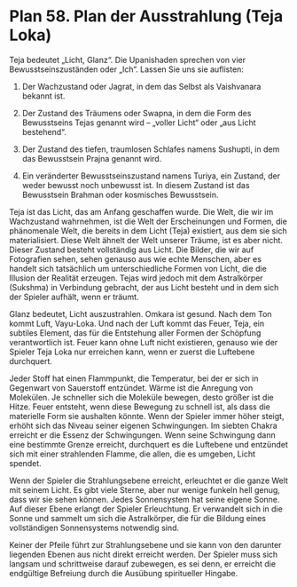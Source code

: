 # Plan 58. Plan der Ausstrahlung (Teja Loka)

Teja bedeutet „Licht, Glanz“. Die Upanishaden sprechen von vier Bewusstseinszuständen oder „Ich“. Lassen Sie uns sie auflisten:

1. Der Wachzustand oder Jagrat, in dem das Selbst als Vaishvanara bekannt ist.

2. Der Zustand des Träumens oder Swapna, in dem die Form des Bewusstseins Tejas genannt wird – „voller Licht“ oder „aus Licht bestehend“.

3. Der Zustand des tiefen, traumlosen Schlafes namens Sushupti, in dem das Bewusstsein Prajna genannt wird.

4. Ein veränderter Bewusstseinszustand namens Turiya, ein Zustand, der weder bewusst noch unbewusst ist. In diesem Zustand ist das Bewusstsein Brahman oder kosmisches Bewusstsein.

Teja ist das Licht, das am Anfang geschaffen wurde. Die Welt, die wir im Wachzustand wahrnehmen, ist die Welt der Erscheinungen und Formen, die phänomenale Welt, die bereits in dem Licht (Teja) existiert, aus dem sie sich materialisiert. Diese Welt ähnelt der Welt unserer Träume, ist es aber nicht. Dieser Zustand besteht vollständig aus Licht. Die Bilder, die wir auf Fotografien sehen, sehen genauso aus wie echte Menschen, aber es handelt sich tatsächlich um unterschiedliche Formen von Licht, die die Illusion der Realität erzeugen. Tejas wird jedoch mit dem Astralkörper (Sukshma) in Verbindung gebracht, der aus Licht besteht und in dem sich der Spieler aufhält, wenn er träumt.

Glanz bedeutet, Licht auszustrahlen. Omkara ist gesund. Nach dem Ton kommt Luft, Vayu-Loka. Und nach der Luft kommt das Feuer, Teja, ein subtiles Element, das für die Entstehung aller Formen der Schöpfung verantwortlich ist. Feuer kann ohne Luft nicht existieren, genauso wie der Spieler Teja Loka nur erreichen kann, wenn er zuerst die Luftebene durchquert.

Jeder Stoff hat einen Flammpunkt, die Temperatur, bei der er sich in Gegenwart von Sauerstoff entzündet. Wärme ist die Anregung von Molekülen. Je schneller sich die Moleküle bewegen, desto größer ist die Hitze. Feuer entsteht, wenn diese Bewegung zu schnell ist, als dass die materielle Form sie aushalten könnte. Wenn der Spieler immer höher steigt, erhöht sich das Niveau seiner eigenen Schwingungen. Im siebten Chakra erreicht er die Essenz der Schwingungen. Wenn seine Schwingung dann eine bestimmte Grenze erreicht, durchquert es die Luftebene und entzündet sich mit einer strahlenden Flamme, die allen, die es umgeben, Licht spendet.

Wenn der Spieler die Strahlungsebene erreicht, erleuchtet er die ganze Welt mit seinem Licht. Es gibt viele Sterne, aber nur wenige funkeln hell genug, dass wir sie sehen können. Jedes Sonnensystem hat seine eigene Sonne. Auf dieser Ebene erlangt der Spieler Erleuchtung. Er verwandelt sich in die Sonne und sammelt um sich die Astralkörper, die für die Bildung eines vollständigen Sonnensystems notwendig sind.

Keiner der Pfeile führt zur Strahlungsebene und sie kann von den darunter liegenden Ebenen aus nicht direkt erreicht werden. Der Spieler muss sich langsam und schrittweise darauf zubewegen, es sei denn, er erreicht die endgültige Befreiung durch die Ausübung spiritueller Hingabe.
